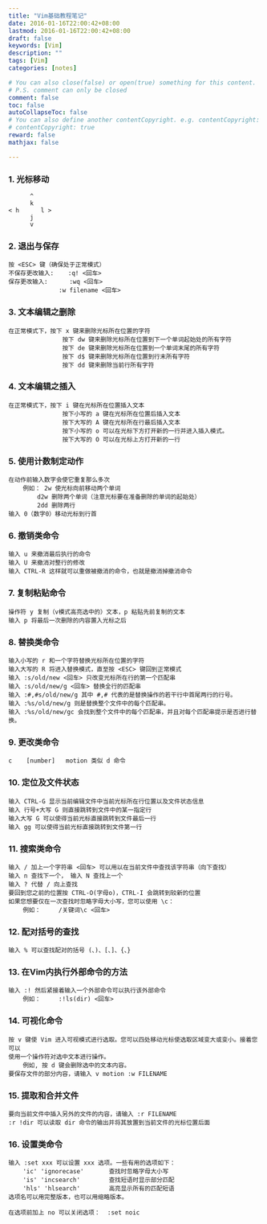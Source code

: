 ```yaml
---
title: "Vim基础教程笔记"
date: 2016-01-16T22:00:42+08:00
lastmod: 2016-01-16T22:00:42+08:00
draft: false
keywords: [Vim]
description: ""
tags: [Vim]
categories: [notes]

# You can also close(false) or open(true) something for this content.
# P.S. comment can only be closed
comment: false
toc: false
autoCollapseToc: false
# You can also define another contentCopyright. e.g. contentCopyright: "This is another copyright."
# contentCopyright: true
reward: false
mathjax: false

---
```


### 1. 光标移动

		  ^
		  k
	< h	     l >
		  j
		  v

### 2. 退出与保存

	按 <ESC> 键（确保处于正常模式）
	不保存更改输入:    :q! <回车>
	保存更改输入:      :wq <回车>
                  :w filename <回车>

### 3. 文本编辑之删除

    在正常模式下，按下 x 键来删除光标所在位置的字符
                   按下 dw 键来删除光标所在位置到下一个单词起始处的所有字符
                   按下 de 键来删除光标所在位置到一个单词末尾的所有字符
                   按下 d$ 键来删除光标所在位置到行末所有字符
                   按下 dd 键来删除当前行所有字符

### 4. 文本编辑之插入

    在正常模式下，按下 i 键在光标所在位置插入文本
                   按下小写的 a 键在光标所在位置后插入文本
                   按下大写的 A 键在光标所在行最后插入文本
                   按下小写的 o 可以在光标下方打开新的一行并进入插入模式。
                   按下大写的 O 可以在光标上方打开新的一行

### 5. 使用计数制定动作

    在动作前输入数字会使它重复那么多次
        例如： 2w 使光标向前移动两个单词
            d2w 删除两个单词（注意光标要在准备删除的单词的起始处）
            2dd 删除两行
	输入 0（数字0）移动光标到行首

### 6. 撤销类命令

	输入 u 来撤消最后执行的命令
	输入 U 来撤消对整行的修改
	输入 CTRL-R 这样就可以重做被撤消的命令，也就是撤消掉撤消命令

### 7. 复制粘贴命令

	操作符 y 复制（v模式高亮选中的）文本，p 粘贴先前复制的文本
	输入 p 将最后一次删除的内容置入光标之后

### 8. 替换类命令

	输入小写的 r 和一个字符替换光标所在位置的字符
	输入大写的 R 将进入替换模式，直至按 <ESC> 键回到正常模式
	输入 :s/old/new <回车> 只改变光标所在行的第一个匹配串
	输入 :s/old/new/g <回车> 替换全行的匹配串
	输入 :#,#s/old/new/g 其中 #,# 代表的是替换操作的若干行中首尾两行的行号。
	输入 :%s/old/new/g 则是替换整个文件中的每个匹配串。
	输入 :%s/old/new/gc 会找到整个文件中的每个匹配串，并且对每个匹配串提示是否进行替换。

### 9. 更改类命令

	c    [number]   motion 类似 d 命令

### 10. 定位及文件状态

	输入 CTRL-G 显示当前编辑文件中当前光标所在行位置以及文件状态信息
	输入 行号+大写 G 则直接跳转到文件中的某一指定行
	输入大写 G 可以使得当前光标直接跳转到文件最后一行
	输入 gg 可以使得当前光标直接跳转到文件第一行

### 11. 搜索类命令

	输入 / 加上一个字符串 <回车> 可以用以在当前文件中查找该字符串（向下查找）
	输入 n 查找下一个， 输入 N 查找上一个
	输入 ? 代替 / 向上查找
	要回到您之前的位置按 CTRL-O(字母o)，CTRL-I 会跳转到较新的位置
	如果您想要仅在一次查找时忽略字母大小写，您可以使用 \c：
        例如：		/关键词\c <回车>

### 12. 配对括号的查找

	输入 % 可以查找配对的括号 (、)、[、]、{、}

### 13. 在Vim内执行外部命令的方法

	输入 :! 然后紧接着输入一个外部命令可以执行该外部命令
	    例如：		:!ls(dir) <回车>

### 14. 可视化命令

	按 v 键使 Vim 进入可视模式进行选取。您可以四处移动光标使选取区域变大或变小。接着您可以
    使用一个操作符对选中文本进行操作。
	    例如, 按 d 键会删除选中的文本内容。
	要保存文件的部分内容，请输入 v motion :w FILENAME

### 15. 提取和合并文件

	要向当前文件中插入另外的文件的内容，请输入 :r FILENAME
	:r !dir 可以读取 dir 命令的输出并将其放置到当前文件的光标位置后面

### 16. 设置类命令

	输入 :set xxx 可以设置 xxx 选项。一些有用的选项如下：
        'ic' 'ignorecase'       查找时忽略字母大小写
        'is' 'incsearch'        查找短语时显示部分匹配
        'hls' 'hlsearch'        高亮显示所有的匹配短语
	选项名可以用完整版本，也可以用缩略版本。

	在选项前加上 no 可以关闭选项：  :set noic
